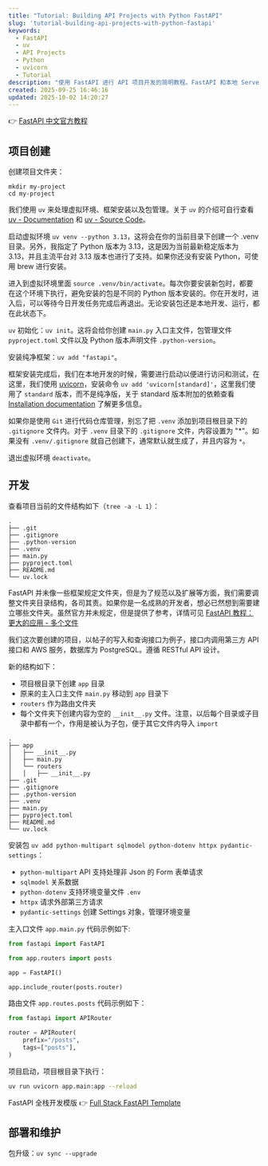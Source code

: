 ```yaml
---
title: "Tutorial: Building API Projects with Python FastAPI"
slug: 'tutorial-building-api-projects-with-python-fastapi'
keywords:
  - FastAPI
  - uv
  - API Projects
  - Python
  - uvicorn
  - Tutorial
description: "使用 FastAPI 进行 API 项目开发的简明教程。FastAPI 和本地 Server 的安装，文件夹结构设置、代码编写、数据库连接、质量保证和测试，部署跟维护。"
created: 2025-09-25 16:46:16
updated: 2025-10-02 14:20:27
---
```


👉 [FastAPI 中文官方教程](https://fastapi.tiangolo.com/zh/learn/)

## 项目创建

创建项目文件夹：

```console
mkdir my-project
cd my-project
```

我们使用 `uv` 来处理虚拟环境、框架安装以及包管理。关于 `uv` 的介绍可自行查看 [uv - Documentation](https://docs.astral.sh/uv/) 和 [uv - Source Code](https://github.com/astral-sh/uv)。

启动虚拟环境 `uv venv --python 3.13`，这将会在你的当前目录下创建一个 .venv 目录。另外，我指定了 Python 版本为 3.13，这是因为当前最新稳定版本为 3.13，并且主流平台对 3.13 版本也进行了支持。如果你还没有安装 Python，可使用 brew 进行安装。

进入到虚拟环境里面 `source .venv/bin/activate`。每次你要安装新包时，都要在这个环境下执行，避免安装的包是不同的 Python 版本安装的。你在开发时，进入后，可以等待今日开发任务完成后再退出。无论安装包还是本地开发、运行，都在此状态下。

`uv` 初始化：`uv init`。这将会给你创建 `main.py` 入口主文件，包管理文件 `pyproject.toml` 文件以及 Python 版本声明文件 `.python-version`。

安装纯净框架：`uv add "fastapi"`。

框架安装完成后，我们在本地开发的时候，需要进行启动以便进行访问和测试，在这里，我们使用 [uvicorn](https://uvicorn.dev/)，安装命令 `uv add 'uvicorn[standard]'`，这里我们使用了 `standard` 版本，而不是纯净版，关于 standard 版本附加的依赖查看 [Installation documentation](https://uvicorn.dev/installation/) 了解更多信息。

如果你是使用 `Git` 进行代码仓库管理，别忘了把 `.venv` 添加到项目根目录下的 `.gitignore` 文件内。对于 `.venv` 目录下的 `.gitignore` 文件，内容设置为 "*"。如果没有 `.venv/.gitignore` 就自己创建下，通常默认就生成了，并且内容为 `*`。

退出虚拟环境 `deactivate`。

## 开发

查看项目当前的文件结构如下（`tree -a -L 1`）：

```
.
├── .git
├── .gitignore
├── .python-version
├── .venv
├── main.py
├── pyproject.toml
├── README.md
└── uv.lock
```

FastAPI 并未像一些框架规定文件夹，但是为了规范以及扩展等方面，我们需要调整文件夹目录结构，各司其责。如果你是一名成熟的开发者，想必已然想到需要建立哪些文件夹。虽然官方并未规定，但是提供了参考，详情可见 [FastAPI 教程：更大的应用 - 多个文件](https://fastapi.tiangolo.com/zh/tutorial/bigger-applications/)

我们这次要创建的项目，以帖子的写入和查询接口为例子，接口内调用第三方 API 接口和 AWS 服务，数据库为 PostgreSQL。遵循 RESTful API 设计。

新的结构如下：

- 项目根目录下创建 `app` 目录
- 原来的主入口主文件 `main.py` 移动到  `app` 目录下
- `routers` 作为路由文件夹
- 每个文件夹下创建内容为空的 `__init__.py` 文件。注意，以后每个目录或子目录中都有一个，作用是被认为子包，便于其它文件内导入 `import`

```text
.
├── app
│   ├── __init__.py
│   ├── main.py
│   └── routers
│   │   ├── __init__.py
├── .git
├── .gitignore
├── .python-version
├── .venv
├── main.py
├── pyproject.toml
├── README.md
└── uv.lock
```

安装包 `uv add python-multipart sqlmodel python-dotenv httpx pydantic-settings`：

- `python-multipart` API 支持处理非 Json 的 Form 表单请求
- `sqlmodel` 关系数据
- `python-dotenv` 支持环境变量文件 `.env`
- `httpx` 请求外部第三方请求
- `pydantic-settings` 创建 Settings 对象，管理环境变量

主入口文件 `app.main.py` 代码示例如下:

```python
from fastapi import FastAPI

from app.routers import posts

app = FastAPI()

app.include_router(posts.router)
```

路由文件 `app.routes.posts` 代码示例如下：

```python
from fastapi import APIRouter

router = APIRouter(
    prefix="/posts",
    tags=["posts"],
)
```

项目启动，项目根目录下执行：

```bash
uv run uvicorn app.main:app --reload
```

FastAPI 全栈开发模版 👉 [Full Stack FastAPI Template](https://github.com/fastapi/full-stack-fastapi-template)

## 部署和维护

包升级：`uv sync --upgrade`
